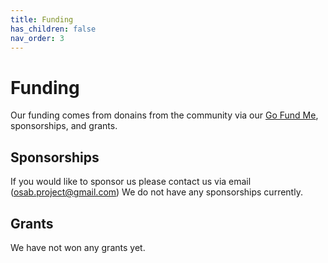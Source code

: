 ```yaml
---
title: Funding
has_children: false
nav_order: 3
---
```


# Funding
Our funding comes from donains from the community via our [Go Fund Me](https://www.gofundme.com/f/open-source-autonomous-scientific-boat-osab?utm_campaign=p_cp_url&utm_medium=os&utm_source=customer), sponsorships, and grants.


## Sponsorships
If you would like to sponsor us please contact us via email (osab.project@gmail.com)
We do not have any sponsorships currently.

## Grants
We have not won any grants yet.
